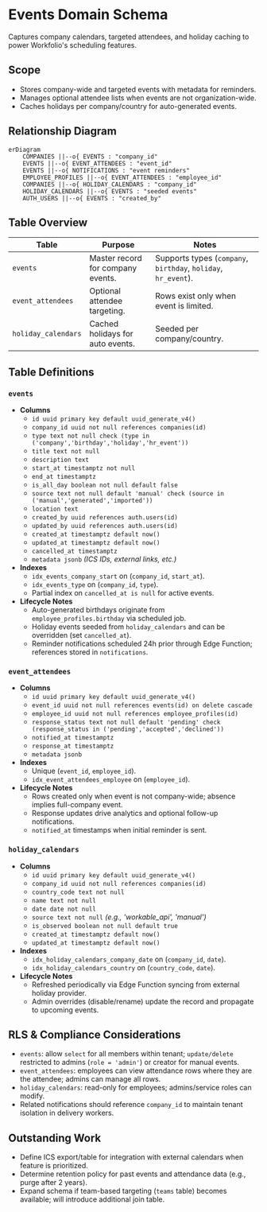 # Events Domain Schema

Captures company calendars, targeted attendees, and holiday caching to power Workfolio's scheduling features.

## Scope
- Stores company-wide and targeted events with metadata for reminders.
- Manages optional attendee lists when events are not organization-wide.
- Caches holidays per company/country for auto-generated events.

## Relationship Diagram
```mermaid
erDiagram
    COMPANIES ||--o{ EVENTS : "company_id"
    EVENTS ||--o{ EVENT_ATTENDEES : "event_id"
    EVENTS ||--o{ NOTIFICATIONS : "event reminders"
    EMPLOYEE_PROFILES ||--o{ EVENT_ATTENDEES : "employee_id"
    COMPANIES ||--o{ HOLIDAY_CALENDARS : "company_id"
    HOLIDAY_CALENDARS ||--o{ EVENTS : "seeded events"
    AUTH_USERS ||--o{ EVENTS : "created_by"
```

## Table Overview
| Table | Purpose | Notes |
| --- | --- | --- |
| `events` | Master record for company events. | Supports types (`company`, `birthday`, `holiday`, `hr_event`). |
| `event_attendees` | Optional attendee targeting. | Rows exist only when event is limited. |
| `holiday_calendars` | Cached holidays for auto events. | Seeded per company/country. |

## Table Definitions

### `events`
- **Columns**
  - `id uuid primary key default uuid_generate_v4()`
  - `company_id uuid not null references companies(id)`
  - `type text not null check (type in ('company','birthday','holiday','hr_event'))`
  - `title text not null`
  - `description text`
  - `start_at timestamptz not null`
  - `end_at timestamptz`
  - `is_all_day boolean not null default false`
  - `source text not null default 'manual' check (source in ('manual','generated','imported'))`
  - `location text`
  - `created_by uuid references auth.users(id)`
  - `updated_by uuid references auth.users(id)`
  - `created_at timestamptz default now()`
  - `updated_at timestamptz default now()`
  - `cancelled_at timestamptz`
  - `metadata jsonb` *(ICS IDs, external links, etc.)*
- **Indexes**
  - `idx_events_company_start` on (`company_id`, `start_at`).
  - `idx_events_type` on (`company_id`, `type`).
  - Partial index on `cancelled_at is null` for active events.
- **Lifecycle Notes**
  - Auto-generated birthdays originate from `employee_profiles.birthday` via scheduled job.
  - Holiday events seeded from `holiday_calendars` and can be overridden (set `cancelled_at`).
  - Reminder notifications scheduled 24h prior through Edge Function; references stored in `notifications`.

### `event_attendees`
- **Columns**
  - `id uuid primary key default uuid_generate_v4()`
  - `event_id uuid not null references events(id) on delete cascade`
  - `employee_id uuid not null references employee_profiles(id)`
  - `response_status text not null default 'pending' check (response_status in ('pending','accepted','declined'))`
  - `notified_at timestamptz`
  - `response_at timestamptz`
  - `metadata jsonb`
- **Indexes**
  - Unique (`event_id`, `employee_id`).
  - `idx_event_attendees_employee` on (`employee_id`).
- **Lifecycle Notes**
  - Rows created only when event is not company-wide; absence implies full-company event.
  - Response updates drive analytics and optional follow-up notifications.
  - `notified_at` timestamps when initial reminder is sent.

### `holiday_calendars`
- **Columns**
  - `id uuid primary key default uuid_generate_v4()`
  - `company_id uuid not null references companies(id)`
  - `country_code text not null`
  - `name text not null`
  - `date date not null`
  - `source text not null` *(e.g., 'workable_api', 'manual')*
  - `is_observed boolean not null default true`
  - `created_at timestamptz default now()`
  - `updated_at timestamptz default now()`
- **Indexes**
  - `idx_holiday_calendars_company_date` on (`company_id`, `date`).
  - `idx_holiday_calendars_country` on (`country_code`, `date`).
- **Lifecycle Notes**
  - Refreshed periodically via Edge Function syncing from external holiday provider.
  - Admin overrides (disable/rename) update the record and propagate to upcoming events.

## RLS & Compliance Considerations
- `events`: allow `select` for all members within tenant; `update/delete` restricted to admins (`role = 'admin'`) or creator for manual events.
- `event_attendees`: employees can view attendance rows where they are the attendee; admins can manage all rows.
- `holiday_calendars`: read-only for employees; admins/service roles can modify.
- Related notifications should reference `company_id` to maintain tenant isolation in delivery workers.

## Outstanding Work
- Define ICS export/table for integration with external calendars when feature is prioritized.
- Determine retention policy for past events and attendance data (e.g., purge after 2 years).
- Expand schema if team-based targeting (`teams` table) becomes available; will introduce additional join table.
